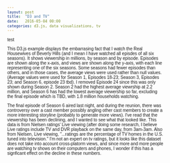```yaml
---
layout: post
title:  "D3 and TV"
date:   2016-05-04 00:00
categories: d3.js, data visualizations, tv
---
```


test 

<style>

body {
  font: 10px sans-serif;
}

.axis path,
.axis line {
  fill: none;
  stroke: #000;
  shape-rendering: crispEdges;
}

.x.axis path {
  display: none;
}

.line {
  fill: none;
  stroke: steelblue;
  stroke-width: 1.5px;
}

</style>
<body>
<script src="https://d3js.org/d3.v3.min.js"></script>
<script>

var margin = {top: 20, right: 80, bottom: 70, left: 50},
    width = 960 - margin.left - margin.right,
    height = 520 - margin.top - margin.bottom;

var parseDate = d3.time.format("%Y%m%d").parse;

var x = d3.scale.ordinal()
    .rangeRoundBands([1, width]);

var y = d3.scale.linear()
    .range([height, 0]);

var color = d3.scale.category10();

var xAxis = d3.svg.axis()
    .scale(x)
    .orient("bottom");

var yAxis = d3.svg.axis()
    .scale(y)
    .orient("left");

var line = d3.svg.line()
    .interpolate("basis")
    .x(function(d) { return x(d.date); })
    .y(function(d) { return y(d.temperature); });
    

var svg = d3.select("div#example").append("svg")
    .attr("width", width + margin.left + margin.right)
    .attr("height", height + margin.top + margin.bottom)
  .append("g")
    .attr("transform", "translate(" + margin.left + "," + margin.top + ")");

d3.tsv("/data.tsv", function(error, data) {
  if (error) throw error;

  color.domain(d3.keys(data[0]).filter(function(key) { return key !== "date"; }));

  
  var cities = color.domain().map(function(name) {
    return {
      name: name,
      values: data.map(function(d) {
        return {date: d.date, temperature: +d[name]};
      })
    };
  });

  x.domain(data.map(function(d) { return d.date; }));

  y.domain([
    d3.min(cities, function(c) { return d3.min(c.values, function(v) { return v.temperature; }); }),
    d3.max(cities, function(c) { return d3.max(c.values, function(v) { return v.temperature; }); })
  ]);

  svg.append("g")
      .attr("class", "x axis")
      .attr("transform", "translate(0," + height + ")")
      .call(xAxis)
    .append("text")
      .attr("x", 265 )
      .attr("y", 31 )
      .style("text-anchor", "middle")
      .text("Episode");
      
        

  svg.append("g")
      .attr("class", "y axis")
      .call(yAxis)
    .append("text")
      .attr("transform", "rotate(-90)")
      .attr("y", 6)
      .attr("dy", ".71em")
      .style("text-anchor", "end")
      .text("Views (millions)");

  var city = svg.selectAll(".city")
      .data(cities)
    .enter().append("g")
      .attr("class", "city");

  city.append("path")
      .attr("class", "line")
      .attr("d", function(d) { return line(d.values); })
      .style("stroke", function(d) { return color(d.name); });

  city.append("text")
      .datum(function(d) { return {name: d.name, value: d.values[d.values.length - 1]}; })
      .attr("transform", function(d) { return "translate(" + x(d.value.date) + "," + y(d.value.temperature) + ")"; })
      .attr("x", 3)
      .attr("dy", ".55em")
      .text(function(d) { return d.name; });
});

</script>

<div id="example"></div>

This D3.js example displays the embarrasing fact that I watch the Real Housewives of Beverly Hills (and I mean I have watched all episdes of all six seasons). It shows viewership in millions, by season and by episode. Episodes are shown along the x-axis, and views are shown along the y-axis, with each line representing one of the six seasons. Some seasons had fewer episodes than others, and in those cases, the average views were used rather than null values. (Average values were used for Season 1, Episodes 18-23; Season 3, Episodes 23; and Season 6, episode 23 tbd). I removed Episode 24 since this was only shown during Season 2. Season 2 had the highest average viewrship at 2.2 million, and Season 6 has had the lowest average viewership so far, excluding the final episode which is TBD, with 1.8 million households watching.

The final episode of Season 6 aired last night, and during the reunion, there was controversy over a cast member possibly angling other cast members to create a more interesting storyline (probably to generate more views). I've read that the viewership has been declining, and I wanted to see what that looked like. This data is from Nielsen ratings' Live viewing (after doing some research, I believe Live ratings include TV and DVR playback on the same day, from 3am-3am. Also from Nielsen, Live viewing, "...ratings are the percentage of TV homes in the U.S. tuned into television." I'm not an expert on tv ratings, but it looks like this dataset does not take into account cross-platorm views, and since more and more people are watching tv shows on their computers and phones, I wonder if this has a signficant effect on the decline in these numbers.

